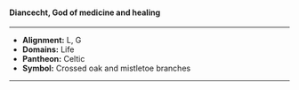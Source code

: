 #### Diancecht, God of medicine and healing
___

- **Alignment:** L, G
- **Domains:** Life
- **Pantheon:** Celtic
- **Symbol:** Crossed oak and mistletoe branches
___
